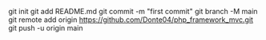 git init
git add README.md
git commit -m "first commit"
git branch -M main
git remote add origin https://github.com/Donte04/php_framework_mvc.git
git push -u origin main